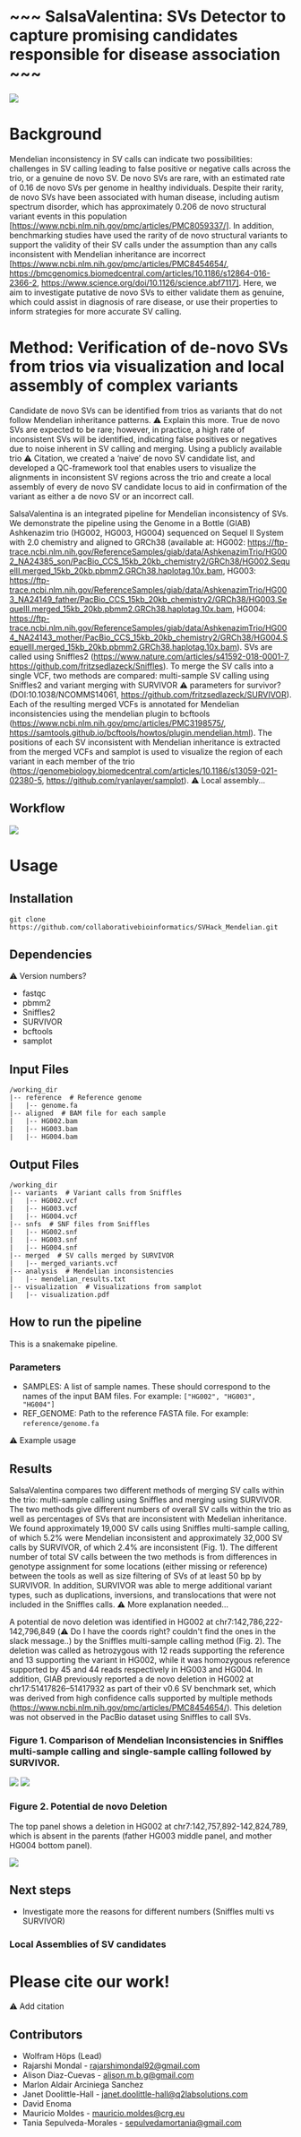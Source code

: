 # ~~~ SalsaValentina: SVs Detector to capture promising candidates responsible for disease association ~~~

<img src="https://github.com/collaborativebioinformatics/SVHack_Mendelian/blob/main/salsaValentinaIlustration.jpeg?raw=true">


# Background

Mendelian inconsistency in SV calls can indicate two possibilities: challenges in SV calling leading to false positive or negative calls across the trio, or a genuine de novo SV. De novo SVs are rare, with an estimated rate of 0.16 de novo SVs per genome in healthy individuals. Despite their rarity, de novo SVs have been associated with human disease, including autism spectrum disorder, which has approximately 0.206 de novo structural variant events in this population [https://www.ncbi.nlm.nih.gov/pmc/articles/PMC8059337/]. In addition, benchmarking studies have used the rarity of de novo structural variants to support the validity of their SV calls under the assumption than any calls inconsistent with Mendelian inheritance are incorrect [https://www.ncbi.nlm.nih.gov/pmc/articles/PMC8454654/, https://bmcgenomics.biomedcentral.com/articles/10.1186/s12864-016-2366-2, https://www.science.org/doi/10.1126/science.abf7117]. Here, we aim to investigate putative de novo SVs to either validate them as genuine, which could assist in diagnosis of rare disease, or use their properties to inform strategies for more accurate SV calling. 

# Method: Verification of de-novo SVs from trios via visualization and local assembly of complex variants

Candidate de novo SVs can be identified from trios as variants that do not follow Mendelian inheritance patterns. :warning: Explain this more. True de novo SVs are expected to be rare; however, in practice, a high rate of inconsistent SVs will be identified, indicating false positives or negatives due to noise inherent in SV calling and merging. Using a publicly available trio :warning: Citation, we created a ‘naive’ de novo SV candidate list, and developed a QC-framework tool that enables users to visualize the alignments in inconsistent SV regions across the trio and create a local assembly of every de novo SV candidate locus to aid in confirmation of the variant as either a de novo SV or an incorrect call. 

SalsaValentina is an integrated pipeline for Mendelian inconsistency of SVs. We demonstrate the pipeline using the Genome in a Bottle (GIAB) Ashkenazim trio (HG002, HG003, HG004) sequenced on Sequel II System with 2.0 chemistry and aligned to GRCh38 (available at: HG002: https://ftp-trace.ncbi.nlm.nih.gov/ReferenceSamples/giab/data/AshkenazimTrio/HG002_NA24385_son/PacBio_CCS_15kb_20kb_chemistry2/GRCh38/HG002.SequelII.merged_15kb_20kb.pbmm2.GRCh38.haplotag.10x.bam, HG003: https://ftp-trace.ncbi.nlm.nih.gov/ReferenceSamples/giab/data/AshkenazimTrio/HG003_NA24149_father/PacBio_CCS_15kb_20kb_chemistry2/GRCh38/HG003.SequelII.merged_15kb_20kb.pbmm2.GRCh38.haplotag.10x.bam, HG004: https://ftp-trace.ncbi.nlm.nih.gov/ReferenceSamples/giab/data/AshkenazimTrio/HG004_NA24143_mother/PacBio_CCS_15kb_20kb_chemistry2/GRCh38/HG004.SequelII.merged_15kb_20kb.pbmm2.GRCh38.haplotag.10x.bam). SVs are called using Sniffles2 (https://www.nature.com/articles/s41592-018-0001-7, https://github.com/fritzsedlazeck/Sniffles). To merge the SV calls into a single VCF, two methods are compared: multi-sample SV calling using Sniffles2 and variant merging with SURVIVOR :warning: parameters for survivor? (DOI:10.1038/NCOMMS14061, https://github.com/fritzsedlazeck/SURVIVOR). Each of the resulting merged VCFs is annotated for Mendelian inconsistencies using the mendelian plugin to bcftools (https://www.ncbi.nlm.nih.gov/pmc/articles/PMC3198575/, https://samtools.github.io/bcftools/howtos/plugin.mendelian.html). The positions of each SV inconsistent with Mendelian inheritance is extracted from the merged VCFs and samplot is used to visualize the region of each variant in each member of the trio (https://genomebiology.biomedcentral.com/articles/10.1186/s13059-021-02380-5, https://github.com/ryanlayer/samplot). :warning: Local assembly... 

## Workflow

<img src="https://github.com/collaborativebioinformatics/SVHack_Mendelian/blob/jdh/SVoverview.drawio.png">

# Usage

## Installation

`git clone https://github.com/collaborativebioinformatics/SVHack_Mendelian.git`

## Dependencies

:warning: Version numbers?

* fastqc
* pbmm2
* Sniffles2
* SURVIVOR
* bcftools
* samplot

## Input Files

```
/working_dir
|-- reference  # Reference genome
|   |-- genome.fa
|-- aligned  # BAM file for each sample
|   |-- HG002.bam
|   |-- HG003.bam
|   |-- HG004.bam
```

## Output Files

```
/working_dir
|-- variants  # Variant calls from Sniffles
|   |-- HG002.vcf
|   |-- HG003.vcf
|   |-- HG004.vcf
|-- snfs  # SNF files from Sniffles
|   |-- HG002.snf
|   |-- HG003.snf
|   |-- HG004.snf
|-- merged  # SV calls merged by SURVIVOR
|   |-- merged_variants.vcf
|-- analysis  # Mendelian inconsistencies
|   |-- mendelian_results.txt
|-- visualization  # Visualizations from samplot
|   |-- visualization.pdf
```

## How to run the pipeline

This is a snakemake pipeline.

### Parameters

* SAMPLES: A list of sample names. These should correspond to the names of the input BAM files. For example: `["HG002", "HG003", "HG004"]`
* REF_GENOME: Path to the reference FASTA file. For example: `reference/genome.fa`

:warning: Example usage

## Results

SalsaValentina compares two different methods of merging SV calls within the trio: multi-sample calling using Sniffles and merging using SURVIVOR. The two methods give different numbers of overall SV calls within the trio as well as percentages of SVs that are inconsistent with Medelian inheritance. We found approximately 19,000 SV calls using Sniffles multi-sample calling, of which 5.2% were Mendelian inconsistent and approximately 32,000 SV calls by SURVIVOR, of which 2.4% are inconsistent (Fig. 1). The different number of total SV calls between the two methods is from differences in genotype assignment for some locations (either missing or reference) between the tools as well as size filtering of SVs of at least 50 bp by SURVIVOR. In addition, SURVIVOR was able to merge additional variant types, such as duplications, inversions, and translocations that were not included in the Sniffles calls. :warning: More explanation needed...

A potential de novo deletion was identified in HG002 at chr7:142,786,222-142,796,849 (:warning: Do I have the coords right? couldn't find the ones in the slack message..) by the Sniffles multi-sample calling method (Fig. 2). The deletion was called as hetrozygous with 12 reads supporting the reference and 13 supporting the variant in HG002, while it was homozygous reference supported by 45 and 44 reads respectively in HG003 and HG004. In addition, GIAB previously reported a de novo deletion in HG002 at chr17:51417826–51417932 as part of their v0.6 SV benchmark set, which was derived from high confidence calls supported by multiple methods (https://www.ncbi.nlm.nih.gov/pmc/articles/PMC8454654/). This deletion was not observed in the PacBio dataset using Sniffles to call SVs.  

### Figure 1. Comparison of Mendelian Inconsistencies in Sniffles multi-sample calling and single-sample calling followed by SURVIVOR.
 
<img src="https://github.com/collaborativebioinformatics/SVHack_Mendelian/blob/main/sniffles.png?raw=true">

<img src="https://github.com/collaborativebioinformatics/SVHack_Mendelian/blob/main/survivor.png?raw=true">

### Figure 2. Potential de novo Deletion

The top panel shows a deletion in HG002 at chr7:142,757,892-142,824,789, which is absent in the parents (father HG003 middle panel, and mother HG004 bottom panel).

<img src="https://github.com/collaborativebioinformatics/SVHack_Mendelian/blob/main/de_novo.png?raw=true">


## Next steps

- Investigate more the reasons for different numbers (Sniffles multi vs SURVIVOR)

### Local Assemblies of SV candidates

# Please cite our work!

:warning: Add citation

## Contributors

* Wolfram Höps (Lead)
* Rajarshi Mondal - rajarshimondal92@gmail.com
* Alison Diaz-Cuevas - alison.m.b.g@gmail.com
* Marlon Aldair	Arciniega Sanchez
* Janet	Doolittle-Hall - janet.doolittle-hall@q2labsolutions.com
* David	Enoma
* Mauricio Moldes - mauricio.moldes@crg.eu
* Tania	Sepulveda-Morales - sepulvedamortania@gmail.com
